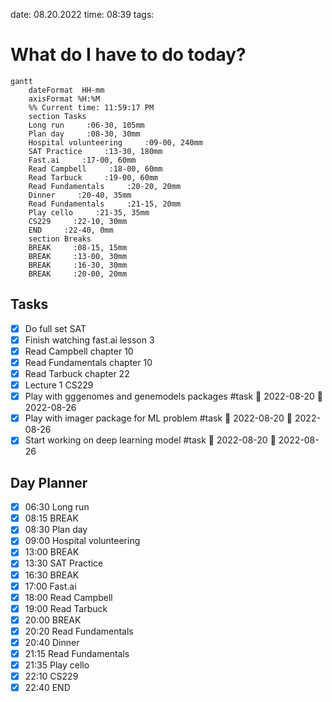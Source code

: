 date: 08.20.2022
time: 08:39
tags: 
# What do I have to do today?
```mermaid
gantt
    dateFormat  HH-mm
    axisFormat %H:%M
    %% Current time: 11:59:17 PM
    section Tasks
    Long run     :06-30, 105mm
    Plan day     :08-30, 30mm
    Hospital volunteering     :09-00, 240mm
    SAT Practice     :13-30, 180mm
    Fast.ai     :17-00, 60mm
    Read Campbell     :18-00, 60mm
    Read Tarbuck     :19-00, 60mm
    Read Fundamentals     :20-20, 20mm
    Dinner     :20-40, 35mm
    Read Fundamentals     :21-15, 20mm
    Play cello     :21-35, 35mm
    CS229     :22-10, 30mm
    END     :22-40, 0mm
    section Breaks
    BREAK     :08-15, 15mm
    BREAK     :13-00, 30mm
    BREAK     :16-30, 30mm
    BREAK     :20-00, 20mm
```

## Tasks
- [x] Do full set SAT
- [x] Finish watching fast.ai lesson 3
- [x] Read Campbell chapter 10
- [x] Read Fundamentals chapter 10
- [x] Read Tarbuck chapter 22
- [x] Lecture 1 CS229
- [x] Play with gggenomes and genemodels packages #task 🛫 2022-08-20 📅 2022-08-26
- [x] Play with imager package for ML problem #task 🛫 2022-08-20 📅 2022-08-26
- [x] Start working on deep learning model #task 🛫 2022-08-20 📅 2022-08-26
## Day Planner
- [x] 06:30 Long run
- [x] 08:15 BREAK
- [x] 08:30 Plan day
- [x] 09:00 Hospital volunteering
- [x] 13:00 BREAK
- [x] 13:30 SAT Practice
- [x] 16:30 BREAK
- [x] 17:00 Fast.ai
- [x] 18:00 Read Campbell
- [x] 19:00 Read Tarbuck
- [x] 20:00 BREAK
- [x] 20:20 Read Fundamentals
- [x] 20:40 Dinner
- [x] 21:15 Read Fundamentals
- [x] 21:35 Play cello
- [x] 22:10 CS229
- [x] 22:40 END